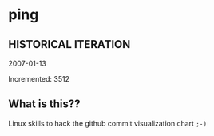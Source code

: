 # ping

## HISTORICAL ITERATION
2007-01-13

Incremented: 3512

## What is this?? 
Linux skills to hack the github commit visualization chart `;-)`
